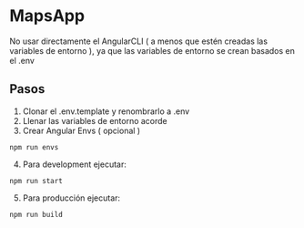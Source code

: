 # MapsApp
No usar directamente el AngularCLI ( a menos que estén creadas las variables de entorno ), ya que las variables de entorno se crean
basados en el .env

## Pasos
1. Clonar el .env.template y renombrarlo a .env
2. Llenar las variables de entorno acorde
3. Crear Angular Envs ( opcional )
```
npm run envs
```

4. Para development ejecutar:
```
npm run start
```

5. Para producción ejecutar:
```
npm run build
```
